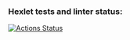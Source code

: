 ### Hexlet tests and linter status:
[![Actions Status](https://github.com/Robinwurst/python-project-49/actions/workflows/hexlet-check.yml/badge.svg)](https://github.com/Robinwurst/python-project-49/actions)